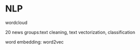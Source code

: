 # NLP

wordcloud

20 news groups:text cleaning, text vectorization, classification

word embedding: word2vec


